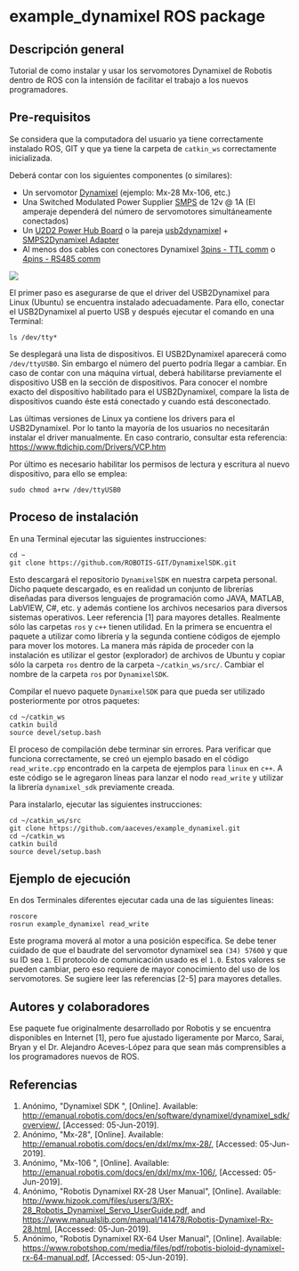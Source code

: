 # example_dynamixel ROS package

## Descripción general
Tutorial de como instalar y usar los servomotores Dynamixel de Robotis dentro de ROS con la intensión de facilitar el trabajo a los nuevos programadores.

## Pre-requisitos
Se considera que la computadora del usuario ya tiene correctamente instalado ROS, GIT y que ya tiene la carpeta de `catkin_ws` correctamente inicializada.

Deberá contar con los siguientes componentes (o similares):
* Un servomotor [Dynamixel](http://www.robotis.us/dynamixel/) (ejemplo: Mx-28 Mx-106, etc.)
* Una Switched Modulated Power Supplier [SMPS](https://www.trossenrobotics.com/p/power-supply-12vdc-5a.aspx) de 12v @ 1A (El amperaje dependerá del número de servomotores simultáneamente conectados)
* Un [U2D2 Power Hub Board](http://emanual.robotis.com/docs/en/parts/interface/u2d2_power_hub/) o la pareja [usb2dynamixel](http://emanual.robotis.com/docs/en/parts/interface/usb2dynamixel/) + [SMPS2Dynamixel Adapter](https://www.trossenrobotics.com/store/p/5886-SMPS2Dynamixel-Adapter.aspx)
* Al menos dos cables con conectores Dynamixel [3pins - TTL comm](https://www.trossenrobotics.com/bioloid-servo-sensor-cables.aspx) o [4pins - RS485 comm](https://www.trossenrobotics.com/store/p/6264-Dynamixel-240mm-4-Pin-Cable-10-Pack.aspx)

![](https://images-na.ssl-images-amazon.com/images/I/712FNMH9KPL._SL1280_.jpg)

El primer paso es asegurarse de que el driver del USB2Dynamixel para Linux (Ubuntu) se encuentra instalado adecuadamente. Para ello, conectar el USB2Dynamixel al puerto USB y después ejecutar el comando en una Terminal:
```
ls /dev/tty* 
```

Se desplegará una lista de dispositivos. El USB2Dynamixel aparecerá como `/dev/ttyUSB0`. Sin embargo el número del puerto podría llegar a cambiar. En caso de contar con una máquina virtual, deberá habilitarse previamente el dispositivo USB en la sección de dispositivos. Para conocer el nombre exacto del dispositivo habilitado para el USB2Dynamixel, compare la lista de dispositivos cuando éste está conectado y cuando está desconectado.

Las últimas versiones de Linux ya contiene los drivers para el USB2Dynamixel. Por lo tanto la mayoría de los usuarios no necesitarán instalar el driver manualmente. En caso contrario, consultar esta referencia: https://www.ftdichip.com/Drivers/VCP.htm

Por último es necesario habilitar los permisos de lectura y escritura al nuevo dispositivo, para ello se emplea:
```
sudo chmod a+rw /dev/ttyUSB0 
```
   

## Proceso de instalación
En una Terminal ejecutar las siguientes instrucciones:
```
cd ~
git clone https://github.com/ROBOTIS-GIT/DynamixelSDK.git
```

Esto descargará el repositorio `DynamixelSDK` en nuestra carpeta personal. Dicho paquete descargado, es en realidad un conjunto de librerías diseñadas para diversos lenguajes de programación como JAVA, MATLAB, LabVIEW, C#, etc. y además contiene los archivos necesarios para diversos sistemas operativos. Leer referencia [1] para mayores detalles. Realmente sólo las carpetas  `ros` y `c++` tienen utilidad. En la primera se encuentra el paquete a utilizar como librería y la segunda contiene códigos de ejemplo para mover los motores. La manera más rápida de proceder con la instalación es utilizar el gestor (explorador) de archivos de  Ubuntu y copiar sólo la carpeta `ros` dentro de la carpeta `~/catkin_ws/src/`. Cambiar el nombre de la carpeta `ros`  por  `DynamixelSDK`.

Compilar el nuevo paquete `DynamixelSDK` para que pueda ser utilizado posteriormente por otros paquetes:
```
cd ~/catkin_ws
catkin build
source devel/setup.bash
```

El proceso de compilación debe terminar sin errores. Para verificar que funciona correctamente, se creó un ejemplo basado en el código `read_write.cpp` encontrado en la carpeta de ejemplos para `linux` en `c++`. A este código se le agregaron líneas para lanzar el nodo `read_write` y utilizar la librería `dynamixel_sdk` previamente creada. 

Para instalarlo, ejecutar las siguientes instrucciones: 
```
cd ~/catkin_ws/src
git clone https://github.com/aaceves/example_dynamixel.git
cd ~/catkin_ws
catkin build
source devel/setup.bash
```

## Ejemplo de ejecución
En dos Terminales diferentes ejecutar cada una de las siguientes lineas:
```
roscore
rosrun example_dynamixel read_write
```

Este programa moverá al motor a una posición específica. Se debe tener cuidado de que el baudrate del servomotor dynamixel sea `(34) 57600` y que su ID sea `1`. El protocolo de comunicación usado es el `1.0`. Estos valores se pueden cambiar, pero eso requiere de mayor conocimiento del uso de los servomotores. Se sugiere leer las referencias [2-5] para mayores detalles.

## Autores y colaboradores
Ese paquete fue originalmente desarrollado por Robotis y se encuentra disponibles en Internet [1], pero fue ajustado ligeramente por Marco, Sarai, Bryan y el Dr. Alejandro Aceves-López para que sean más comprensibles a los programadores nuevos de ROS.

## Referencias

1. Anónimo, "Dynamixel SDK ", [Online]. Available: http://emanual.robotis.com/docs/en/software/dynamixel/dynamixel_sdk/overview/, [Accessed: 05-Jun-2019].
2. Anónimo, "Mx-28", [Online]. Available: http://emanual.robotis.com/docs/en/dxl/mx/mx-28/, [Accessed: 05-Jun-2019].
3. Anónimo, "Mx-106 ", [Online]. Available: http://emanual.robotis.com/docs/en/dxl/mx/mx-106/, [Accessed: 05-Jun-2019].
4. Anónimo, "Robotis Dynamixel RX-28 User Manual", [Online]. Available: http://www.hizook.com/files/users/3/RX-28_Robotis_Dynamixel_Servo_UserGuide.pdf, and https://www.manualslib.com/manual/141478/Robotis-Dynamixel-Rx-28.html, [Accessed: 05-Jun-2019].
5. Anónimo, "Robotis Dynamixel RX-64 User Manual", [Online]. Available: https://www.robotshop.com/media/files/pdf/robotis-bioloid-dynamixel-rx-64-manual.pdf, [Accessed: 05-Jun-2019].
